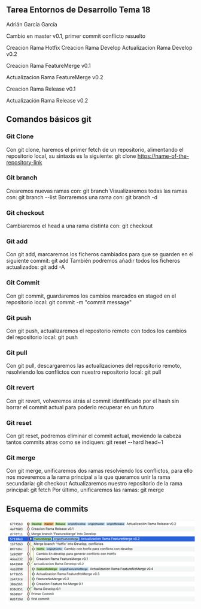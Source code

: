 ## Tarea Entornos de Desarrollo Tema 18

Adrián García García

Cambio en master v0.1, primer commit conflicto resuelto

Creacion Rama Hotfix
Creacion Rama Develop
Actualizacion Rama Develop v0.2

Creacion Rama FeatureMerge v0.1

Actualizacion Rama FeatureMerge v0.2

Creacion Rama Release v0.1

Actualización Rama Release v0.2


## Comandos básicos git
### Git Clone
Con git clone, haremos el primer fetch de un repositorio, alimentando el repositorio local, su sintaxis es la siguiente:
git clone <https://name-of-the-repository-link>

### Git branch
Crearemos nuevas ramas con: git branch <branch-name>
Visualizaremos todas las ramas con: git branch --list
Borraremos una rama con: git branch -d <branch-name>

### Git checkout
Cambiaremos el head a una rama distinta con: git checkout <name-of-your-branch>

### Git add
Con git add, marcaremos los ficheros cambiados para que se guarden en el siguiente commit: git add <file>
También podremos añadir todos los ficheros actualizados: git add -A

### Git Commit
Con git commit, guardaremos los cambios marcados en staged en el repositorio local: git commit -m "commit message"

### Git push
Con git push, actualizaremos el repostorio remoto con todos los cambios del repositorio local: git push <remote> <branch-name>

### Git pull
Con git pull, descargaremos las actualizaciones del repositorio remoto, resolviendo los conflictos con nuestro repositorio local: git pull <remote>

### Git revert
Con git revert, volveremos atrás al commit identificado por el hash sin borrar el commit actual para poderlo recuperar en un futuro

### Git reset
Con git reset, podremos eliminar el commit actual, moviendo la cabeza tantos commits atras como se indiquen: git reset --hard head~1    

### Git merge
Con git merge, unificaremos dos ramas resolviendo los conflictos, para ello nos moveremos a la rama principal a la que queramos unir la rama secundaria: git checkout <main-branch>
Actualizaremos nuestro repositorio de la rama principal: git fetch
Por último, unificaremos las ramas: git merge <branch-name>


## Esquema de commits
![Screenshot](GraficoTareaTema18.png)

